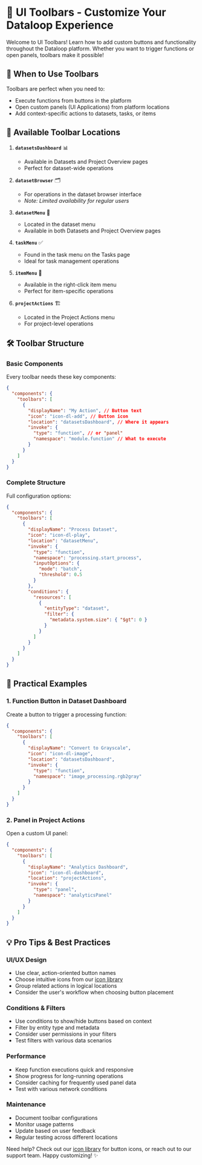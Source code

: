 # 🎨 UI Toolbars - Customize Your Dataloop Experience

Welcome to UI Toolbars! Learn how to add custom buttons and functionality throughout the Dataloop platform. Whether you want to trigger functions or open panels, toolbars make it possible!

## 🎯 When to Use Toolbars

Toolbars are perfect when you need to:

- Execute functions from buttons in the platform
- Open custom panels (UI Applications) from platform locations
- Add context-specific actions to datasets, tasks, or items

## 📍 Available Toolbar Locations

1. **`datasetsDashboard`** 📊

   - Available in Datasets and Project Overview pages
   - Perfect for dataset-wide operations

2. **`datasetBrowser`** 🗂️

   - For operations in the dataset browser interface
   - _Note: Limited availability for regular users_

3. **`datasetMenu`** 📁

   - Located in the dataset menu
   - Available in both Datasets and Project Overview pages

4. **`taskMenu`** ✅

   - Found in the task menu on the Tasks page
   - Ideal for task management operations

5. **`itemMenu`** 📄

   - Available in the right-click item menu
   - Perfect for item-specific operations

6. **`projectActions`** 🏗️
   - Located in the Project Actions menu
   - For project-level operations

## 🛠️ Toolbar Structure

### Basic Components

Every toolbar needs these key components:

```json
{
  "components": {
    "toolbars": [
      {
        "displayName": "My Action", // Button text
        "icon": "icon-dl-add", // Button icon
        "location": "datasetsDashboard", // Where it appears
        "invoke": {
          "type": "function", // or "panel"
          "namespace": "module.function" // What to execute
        }
      }
    ]
  }
}
```

### Complete Structure

Full configuration options:

```json
{
  "components": {
    "toolbars": [
      {
        "displayName": "Process Dataset",
        "icon": "icon-dl-play",
        "location": "datasetMenu",
        "invoke": {
          "type": "function",
          "namespace": "processing.start_process",
          "inputOptions": {
            "mode": "batch",
            "threshold": 0.5
          }
        },
        "conditions": {
          "resources": [
            {
              "entityType": "dataset",
              "filter": {
                "metadata.system.size": { "$gt": 0 }
              }
            }
          ]
        }
      }
    ]
  }
}
```

## 📝 Practical Examples

### 1. Function Button in Dataset Dashboard

Create a button to trigger a processing function:

```json
{
  "components": {
    "toolbars": [
      {
        "displayName": "Convert to Grayscale",
        "icon": "icon-dl-image",
        "location": "datasetsDashboard",
        "invoke": {
          "type": "function",
          "namespace": "image_processing.rgb2gray"
        }
      }
    ]
  }
}
```

### 2. Panel in Project Actions

Open a custom UI panel:

```json
{
  "components": {
    "toolbars": [
      {
        "displayName": "Analytics Dashboard",
        "icon": "icon-dl-dashboard",
        "location": "projectActions",
        "invoke": {
          "type": "panel",
          "namespace": "analyticsPanel"
        }
      }
    ]
  }
}
```

## 💡 Pro Tips & Best Practices

### UI/UX Design

- Use clear, action-oriented button names
- Choose intuitive icons from our [icon library](https://dataloop-ai.github.io/icons/)
- Group related actions in logical locations
- Consider the user's workflow when choosing button placement

### Conditions & Filters

- Use conditions to show/hide buttons based on context
- Filter by entity type and metadata
- Consider user permissions in your filters
- Test filters with various data scenarios

### Performance

- Keep function executions quick and responsive
- Show progress for long-running operations
- Consider caching for frequently used panel data
- Test with various network conditions

### Maintenance

- Document toolbar configurations
- Monitor usage patterns
- Update based on user feedback
- Regular testing across different locations

Need help? Check out our [icon library](https://dataloop-ai.github.io/icons/) for button icons, or reach out to our support team. Happy customizing! ✨
